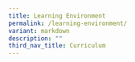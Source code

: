 ```yaml
---
title: Learning Environment
permalink: /learning-environment/
variant: markdown
description: ""
third_nav_title: Curriculum
---
```

